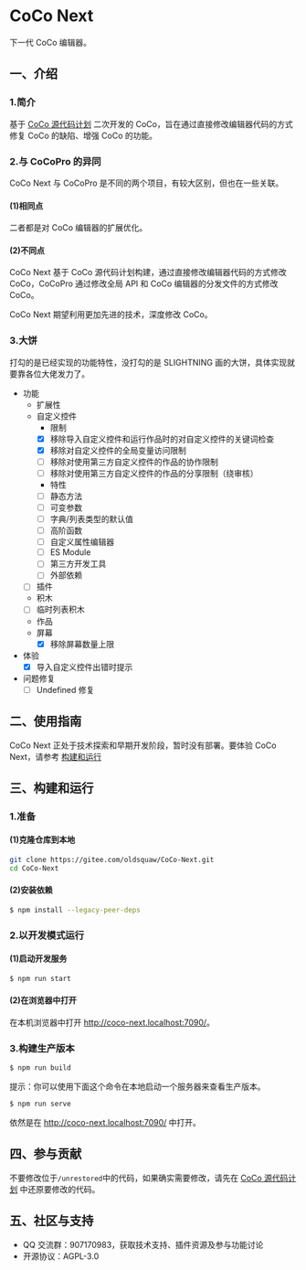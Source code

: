 # CoCo Next

下一代 CoCo 编辑器。

## 一、介绍

### 1.简介

基于 [CoCo 源代码计划](https://gitee.com/glacier-studio/CoCo-Source-Code-Plan) 二次开发的 CoCo，旨在通过直接修改编辑器代码的方式修复 CoCo 的缺陷、增强 CoCo 的功能。

### 2.与 CoCoPro 的异同

CoCo Next 与 CoCoPro 是不同的两个项目，有较大区别，但也在一些关联。

#### (1)相同点

二者都是对 CoCo 编辑器的扩展优化。

#### (2)不同点

CoCo Next 基于 CoCo 源代码计划构建，通过直接修改编辑器代码的方式修改 CoCo，CoCoPro 通过修改全局 API 和 CoCo 编辑器的分发文件的方式修改 CoCo。

CoCo Next 期望利用更加先进的技术，深度修改 CoCo。

### 3.大饼

打勾的是已经实现的功能特性，没打勾的是 SLIGHTNING 画的大饼，具体实现就要靠各位大佬发力了。

- 功能
  - 扩展性
  - 自定义控件
    - 限制
    - [x] 移除导入自定义控件和运行作品时的对自定义控件的关键词检查
    - [x] 移除对自定义控件的全局变量访问限制
    - [ ] 移除对使用第三方自定义控件的作品的协作限制
    - [ ] 移除对使用第三方自定义控件的作品的分享限制（绕审核）
    - 特性
    - [ ] 静态方法
    - [ ] 可变参数
    - [ ] 字典/列表类型的默认值
    - [ ] 高阶函数
    - [ ] 自定义属性编辑器
    - [ ] ES Module
    - [ ] 第三方开发工具
    - [ ] 外部依赖
  - [ ] 插件
  - 积木
  - [ ] 临时列表积木
  - 作品
  - 屏幕
    - [x] 移除屏幕数量上限
- 体验
  - [x] 导入自定义控件出错时提示
- 问题修复
  - [ ] Undefined 修复

## 二、使用指南

CoCo Next 正处于技术探索和早期开发阶段，暂时没有部署。要体验 CoCo Next，请参考 [构建和运行](#构建和运行)

## 三、构建和运行

### 1.准备

#### (1)克隆仓库到本地

```sh
git clone https://gitee.com/oldsquaw/CoCo-Next.git
cd CoCo-Next
```

#### (2)安装依赖

```sh
$ npm install --legacy-peer-deps
```

### 2.以开发模式运行

#### (1)启动开发服务

```sh
$ npm run start
```

#### (2)在浏览器中打开

在本机浏览器中打开 <http://coco-next.localhost:7090/>。

### 3.构建生产版本

```sh
$ npm run build
```

提示：你可以使用下面这个命令在本地启动一个服务器来查看生产版本。

```sh
$ npm run serve
```

依然是在 <http://coco-next.localhost:7090/> 中打开。

## 四、参与贡献

不要修改位于`/unrestored`中的代码，如果确实需要修改，请先在 [CoCo 源代码计划](https://gitee.com/glacier-studio/CoCo-Source-Code-Plan) 中还原要修改的代码。

## 五、社区与支持

- QQ 交流群：907170983，获取技术支持、插件资源及参与功能讨论
- 开源协议：AGPL-3.0
